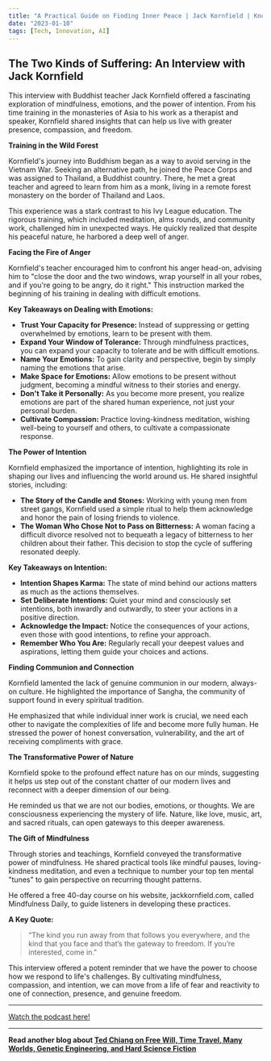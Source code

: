 ```yaml
---
title: "A Practical Guide on Finding Inner Peace | Jack Kornfield | Knowledge Project Podcast 156"
date: "2023-01-10"
tags: [Tech, Innovation, AI]
---
```


## The Two Kinds of Suffering: An Interview with Jack Kornfield

This interview with Buddhist teacher Jack Kornfield offered a fascinating exploration of mindfulness, emotions, and the power of intention. From his time training in the monasteries of Asia to his work as a therapist and speaker, Kornfield shared insights that can help us live with greater presence, compassion, and freedom.

**Training in the Wild Forest**

Kornfield's journey into Buddhism began as a way to avoid serving in the Vietnam War. Seeking an alternative path, he joined the Peace Corps and was assigned to Thailand, a Buddhist country. There, he met a great teacher and agreed to learn from him as a monk, living in a remote forest monastery on the border of Thailand and Laos.

This experience was a stark contrast to his Ivy League education. The rigorous training, which included meditation, alms rounds, and community work, challenged him in unexpected ways. He quickly realized that despite his peaceful nature, he harbored a deep well of anger.

**Facing the Fire of Anger**

Kornfield's teacher encouraged him to confront his anger head-on, advising him to "close the door and the two windows, wrap yourself in all your robes, and if you're going to be angry, do it right." This instruction marked the beginning of his training in dealing with difficult emotions.

**Key Takeaways on Dealing with Emotions:**

- **Trust Your Capacity for Presence:** Instead of suppressing or getting overwhelmed by emotions, learn to be present with them.
- **Expand Your Window of Tolerance:** Through mindfulness practices, you can expand your capacity to tolerate and be with difficult emotions.
- **Name Your Emotions:** To gain clarity and perspective, begin by simply naming the emotions that arise.
- **Make Space for Emotions:** Allow emotions to be present without judgment, becoming a mindful witness to their stories and energy.
- **Don't Take it Personally:** As you become more present, you realize emotions are part of the shared human experience, not just your personal burden.
- **Cultivate Compassion:** Practice loving-kindness meditation, wishing well-being to yourself and others, to cultivate a compassionate response.

**The Power of Intention**

Kornfield emphasized the importance of intention, highlighting its role in shaping our lives and influencing the world around us. He shared insightful stories, including:

- **The Story of the Candle and Stones:** Working with young men from street gangs, Kornfield used a simple ritual to help them acknowledge and honor the pain of losing friends to violence.
- **The Woman Who Chose Not to Pass on Bitterness:** A woman facing a difficult divorce resolved not to bequeath a legacy of bitterness to her children about their father. This decision to stop the cycle of suffering resonated deeply.

**Key Takeaways on Intention:**

- **Intention Shapes Karma:** The state of mind behind our actions matters as much as the actions themselves.
- **Set Deliberate Intentions:** Quiet your mind and consciously set intentions, both inwardly and outwardly, to steer your actions in a positive direction.
- **Acknowledge the Impact:** Notice the consequences of your actions, even those with good intentions, to refine your approach.
- **Remember Who You Are:** Regularly recall your deepest values and aspirations, letting them guide your choices and actions.

**Finding Communion and Connection**

Kornfield lamented the lack of genuine communion in our modern, always-on culture. He highlighted the importance of Sangha, the community of support found in every spiritual tradition.

He emphasized that while individual inner work is crucial, we need each other to navigate the complexities of life and become more fully human. He stressed the power of honest conversation, vulnerability, and the art of receiving compliments with grace.

**The Transformative Power of Nature**

Kornfield spoke to the profound effect nature has on our minds, suggesting it helps us step out of the constant chatter of our modern lives and reconnect with a deeper dimension of our being.

He reminded us that we are not our bodies, emotions, or thoughts. We are consciousness experiencing the mystery of life. Nature, like love, music, art, and sacred rituals, can open gateways to this deeper awareness.

**The Gift of Mindfulness**

Through stories and teachings, Kornfield conveyed the transformative power of mindfulness. He shared practical tools like mindful pauses, loving-kindness meditation, and even a technique to number your top ten mental "tunes" to gain perspective on recurring thought patterns.

He offered a free 40-day course on his website, jackkornfield.com, called Mindfulness Daily, to guide listeners in developing these practices.

**A Key Quote:**

> “The kind you run away from that follows you everywhere, and the kind that you face and that’s the gateway to freedom. If you’re interested, come in."

This interview offered a potent reminder that we have the power to choose how we respond to life's challenges. By cultivating mindfulness, compassion, and intention, we can move from a life of fear and reactivity to one of connection, presence, and genuine freedom.

---

<a href="https://youtube.com/watch?v=D9ayv-y4XBo" target="_blank">Watch the podcast here!</a>

---

**Read another blog about [Ted Chiang on Free Will, Time Travel, Many Worlds, Genetic Engineering, and Hard Science Fiction](./20190919-tedchiang-manifold)**
